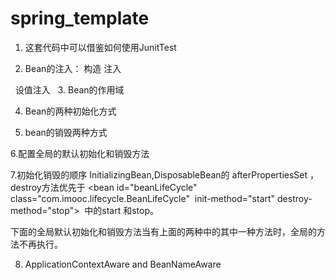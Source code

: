 # spring_template

1. 这套代码中可以借鉴如何使用JunitTest



2. Bean的注入： 
构造 注入

 
设值注入
 
3. Bean的作用域


4. Bean的两种初始化方式


5. bean的销毁两种方式

6.配置全局的默认初始化和销毁方法


7.初始化销毁的顺序
InitializingBean,DisposableBean的 afterPropertiesSet ，destroy方法优先于
 <bean id="beanLifeCycle" class="com.imooc.lifecycle.BeanLifeCycle"  init-method="start" destroy-method="stop"></bean>  中的start 和stop。
 
 下面的全局默认初始化和销毁方法当有上面的两种中的其中一种方法时，全局的方法不再执行。
 <beans xmlns="http://www.springframework.org/schema/beans"
    xmlns:xsi="http://www.w3.org/2001/XMLSchema-instance"
    xsi:schemaLocation="http://www.springframework.org/schema/beans
        http://www.springframework.org/schema/beans/spring-beans.xsd" 
  default-init-method="defautInit" default-destroy-method="defaultDestroy" >
  
  
  
 8. ApplicationContextAware and BeanNameAware
 
 
